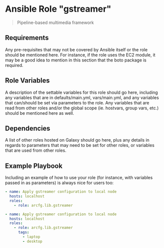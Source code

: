 # Ansible Role "gstreamer"

> Pipeline-based multimedia framework

## Requirements

Any pre-requisites that may not be covered by Ansible itself or the role should be mentioned here. For instance, if the
role uses the EC2 module, it may be a good idea to mention in this section that the boto package is required.

## Role Variables

A description of the settable variables for this role should go here, including any variables that are in
defaults/main.yml, vars/main.yml, and any variables that can/should be set via parameters to the role. Any variables
that are read from other roles and/or the global scope (ie. hostvars, group vars, etc.) should be mentioned here as
well.

## Dependencies

A list of other roles hosted on Galaxy should go here, plus any details in regards to parameters that may need to be set
for other roles, or variables that are used from other roles.

## Example Playbook

Including an example of how to use your role (for instance, with variables passed in as parameters) is always nice for
users too:

```yaml
- name: Apply gstreamer configuration to local node
  hosts: localhost
  roles:
    - role: arcfg.lib.gstreamer
```

```yaml
- name: Apply gstreamer configuration to local node
  hosts: localhost
  roles:
    - role: arcfg.lib.gstreamer
      tags:
        - laptop
        - desktop
```
